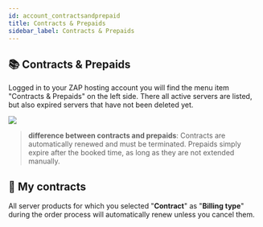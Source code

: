 ```yaml
---
id: account_contractsandprepaid
title: Contracts & Prepaids
sidebar_label: Contracts & Prepaids
---
```


## 📚 Contracts & Prepaids
Logged in to your ZAP hosting account you will find the menu item "Contracts & Prepaids" on the left side. There all active servers are listed, but also expired servers that have not been deleted yet.

![](https://i.imgur.com/eN06fAR.png)

> **difference between contracts and prepaids**: Contracts are automatically renewed and must be terminated. Prepaids simply expire after the booked time, as long as they are not extended manually.


## 📙 My contracts
All server products for which you selected "**Contract**" as "**Billing type**" during the order process will automatically renew unless you cancel them.
